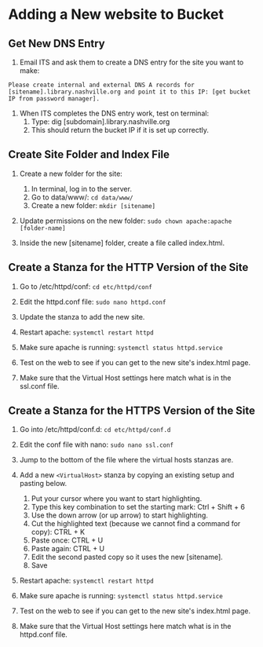 # Adding a New website to Bucket

## Get New DNS Entry

1. Email ITS and ask them to create a DNS entry for the site you want to make:
```
Please create internal and external DNS A records for [sitename].library.nashville.org and point it to this IP: [get bucket IP from password manager].
```

1. When ITS completes the DNS entry work, test on terminal:
      1. Type: dig [subdomain].library.nashville.org
      1. This should return the bucket IP if it is set up correctly.  

## Create Site Folder and Index File

1. Create a new folder for the site:
      1. In terminal, log in to the server.
      1. Go to data/www/: `cd data/www/`
      1. Create a new folder: `mkdir [sitename]`

1. Update permissions on the new folder: `sudo chown apache:apache [folder-name]`

1. Inside the new [sitename] folder, create a file called index.html.

## Create a Stanza for the HTTP Version of the Site

1. Go to /etc/httpd/conf: `cd etc/httpd/conf`

1. Edit the httpd.conf file: `sudo nano httpd.conf`

1. Update the stanza to add the new site.

1. Restart apache: `systemctl restart httpd`

1. Make sure apache is running: `systemctl status httpd.service`

1. Test on the web to see if you can get to the new site's index.html page.

1. Make sure that the Virtual Host settings here match what is in the ssl.conf file.

## Create a Stanza for the HTTPS Version of the Site

1. Go into /etc/httpd/conf.d: `cd etc/httpd/conf.d`

1. Edit the conf file with nano: `sudo nano ssl.conf`

1. Jump to the bottom of the file where the virtual hosts stanzas are.

1. Add a new `<VirtualHost>` stanza by copying an existing setup and pasting below.
      1. Put your cursor where you want to start highlighting.
      1. Type this key combination to set the starting mark: Ctrl + Shift + 6
      1. Use the down arrow (or up arrow) to start highlighting.
      1. Cut the highlighted text (because we cannot find a command for copy): CTRL + K
      1. Paste once: CTRL + U
      1. Paste again: CTRL + U
      1. Edit the second pasted copy so it uses the new [sitename].
      1. Save

1. Restart apache: `systemctl restart httpd`

1. Make sure apache is running: `systemctl status httpd.service`

1. Test on the web to see if you can get to the new site's index.html page.

1. Make sure that the Virtual Host settings here match what is in the httpd.conf file.
